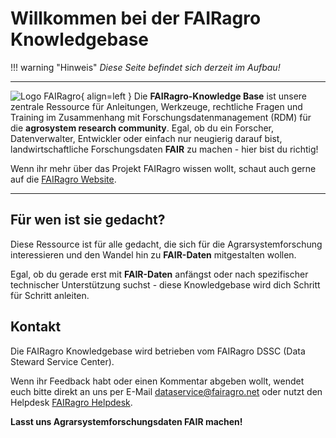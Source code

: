 # Willkommen bei der FAIRagro Knowledgebase


!!! warning "Hinweis" 
    _Diese Seite befindet sich derzeit im Aufbau!_

---

![Logo FAIRagro](images/Logo_FAIRagro.png){ align=left }
Die **FAIRagro-Knowledge Base** ist unsere zentrale Ressource für Anleitungen, Werkzeuge, rechtliche Fragen und Training im Zusammenhang mit Forschungsdatenmanagement (RDM) für die **agrosystem research community**. Egal, ob du ein Forscher, Datenverwalter, Entwickler oder einfach nur neugierig darauf bist, landwirtschaftliche Forschungsdaten **FAIR** zu machen - hier bist du richtig!

Wenn ihr mehr über das Projekt FAIRagro wissen wollt, schaut auch gerne auf die [FAIRagro Website](https://fairagro.net).

---

## Für wen ist sie gedacht?
Diese Ressource ist für alle gedacht, die sich für die Agrarsystemforschung interessieren und den Wandel hin zu **FAIR-Daten** mitgestalten wollen.

Egal, ob du gerade erst mit **FAIR-Daten** anfängst oder nach spezifischer technischer Unterstützung suchst - diese Knowledgebase wird dich Schritt für Schritt anleiten.


## Kontakt
Die FAIRagro Knowledgebase wird betrieben vom FAIRagro DSSC (Data Steward Service Center).

Wenn ihr Feedback habt oder einen Kommentar abgeben wollt, wendet euch bitte direkt an uns per E-Mail [dataservice@fairagro.net](mailto:dataservice@fairagro.net) oder nutzt den Helpdesk [FAIRagro Helpdesk](https://fairagro.net/helpdesk).

**Lasst uns Agrarsystemforschungsdaten FAIR machen!**
